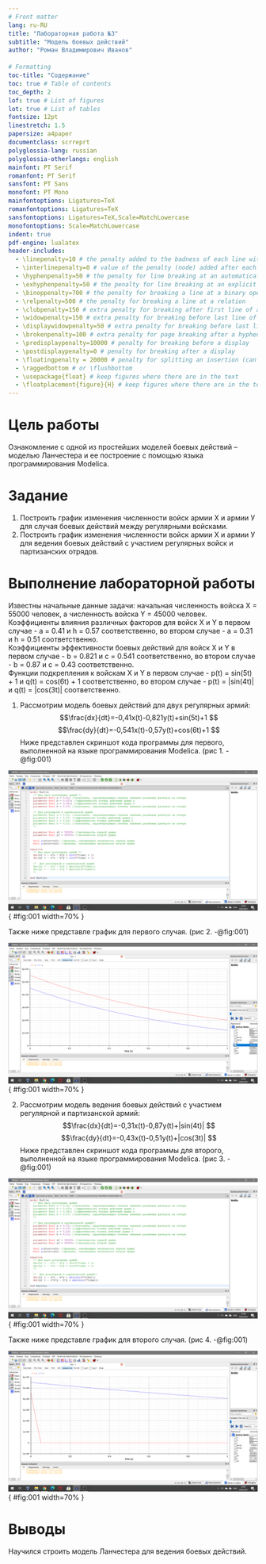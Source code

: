 ```yaml
---
# Front matter
lang: ru-RU
title: "Лабораторная работа №3"
subtitle: "Модель боевых действий"
author: "Роман Владимирович Иванов"

# Formatting
toc-title: "Содержание"
toc: true # Table of contents
toc_depth: 2
lof: true # List of figures
lot: true # List of tables
fontsize: 12pt
linestretch: 1.5
papersize: a4paper
documentclass: scrreprt
polyglossia-lang: russian
polyglossia-otherlangs: english
mainfont: PT Serif
romanfont: PT Serif
sansfont: PT Sans
monofont: PT Mono
mainfontoptions: Ligatures=TeX
romanfontoptions: Ligatures=TeX
sansfontoptions: Ligatures=TeX,Scale=MatchLowercase
monofontoptions: Scale=MatchLowercase
indent: true
pdf-engine: lualatex
header-includes:
  - \linepenalty=10 # the penalty added to the badness of each line within a paragraph (no associated penalty node) Increasing the value makes tex try to have fewer lines in the paragraph.
  - \interlinepenalty=0 # value of the penalty (node) added after each line of a paragraph.
  - \hyphenpenalty=50 # the penalty for line breaking at an automatically inserted hyphen
  - \exhyphenpenalty=50 # the penalty for line breaking at an explicit hyphen
  - \binoppenalty=700 # the penalty for breaking a line at a binary operator
  - \relpenalty=500 # the penalty for breaking a line at a relation
  - \clubpenalty=150 # extra penalty for breaking after first line of a paragraph
  - \widowpenalty=150 # extra penalty for breaking before last line of a paragraph
  - \displaywidowpenalty=50 # extra penalty for breaking before last line before a display math
  - \brokenpenalty=100 # extra penalty for page breaking after a hyphenated line
  - \predisplaypenalty=10000 # penalty for breaking before a display
  - \postdisplaypenalty=0 # penalty for breaking after a display
  - \floatingpenalty = 20000 # penalty for splitting an insertion (can only be split footnote in standard LaTeX)
  - \raggedbottom # or \flushbottom
  - \usepackage{float} # keep figures where there are in the text
  - \floatplacement{figure}{H} # keep figures where there are in the text
---
```


# Цель работы

Ознакомление с одной из простейших моделей боевых действий – моделью Ланчестера и ее построение с помощью языка программирования Modelica. 

# Задание

1. Построить график изменения численности войск армии Х и армии У для случая боевых действий между регулярными войсками.
2. Построить график изменения численности войск армии Х и армии У для ведения боевых действий с участием регулярных войск и партизанских отрядов.

# Выполнение лабораторной работы

Известны начальные данные задачи: начальная численность войска X = 55000 человек, а численность войска Y = 45000 человек.  
Коэффициенты влияния различных факторов для войск X и Y в первом случае - a = 0.41 и h = 0.57 соответственно, во втором случае - a = 0.31 и h = 0.51 соответственно.  
Коэффициенты эффективности боевых действий для войск X и Y в первом случае - b = 0.821 и c = 0.541 соответственно, во втором случае - b = 0.87 и c = 0.43 соответственно.  
Функции подкрепления к войскам X и Y в первом случае - p(t) = sin(5t) + 1 и q(t) = cos(6t) + 1 соответственно, во втором случае - p(t) = |sin(4t)| и q(t) = |cos(3t)| соответственно.  
  
1. Рассмотрим модель боевых действий для двух регулярных армий:
$$\frac{dx}{dt}=-0,41x(t)-0,821y(t)+sin(5t)+1 $$
$$\frac{dy}{dt}=-0,541x(t)-0,57y(t)+cos(6t)+1 $$
Ниже представлен скриншот кода программы для первого, выполненной на языке программирования Modelica. (рис 1. -@fig:001)  

![Код программы для первого случая](image/1.png){ #fig:001 width=70% }  

Также ниже представле график для первого случая. (рис 2. -@fig:001)  

![График для первого случая](image/2.png){ #fig:001 width=70% }    

2. Рассмотрим модель ведения боевых действий с участием регулярной и партизанской армий:
$$\frac{dx}{dt}=-0,31x(t)-0,87y(t)+|sin(4t)| $$
$$\frac{dy}{dt}=-0,43x(t)-0,51y(t)+|cos(3t)| $$
Ниже представлен скриншот кода программы для второго, выполненной на языке программирования Modelica. (рис 3. -@fig:001) 

![Код программы для второго случая](image/3.png){ #fig:001 width=70% }  

Также ниже представле график для второго случая. (рис 4. -@fig:001)  

![График для второго случая](image/4.png){ #fig:001 width=70% }  

# Выводы

Научился строить модель Ланчестера для ведения боевых действий.
